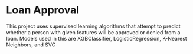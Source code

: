 # Loan Approval
 
This project uses supervised learning algorithms that attempt to predict whether a person with given features will be approved or denied from a loan. Models used in this are XGBClassifier, LogisticRegression, K-Nearest Neighbors, and SVC
